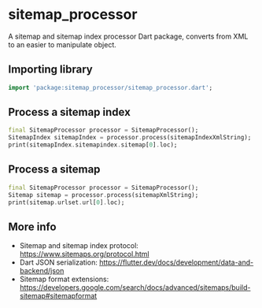 # sitemap_processor

A sitemap and sitemap index processor Dart package, converts from XML to an easier to manipulate object.

## Importing library
```dart
import 'package:sitemap_processor/sitemap_processor.dart';
```

## Process a sitemap index
```dart
final SitemapProcessor processor = SitemapProcessor();
SitemapIndex sitemapIndex = processor.process(sitemapIndexXmlString);
print(sitemapIndex.sitemapindex.sitemap[0].loc);
```

## Process a sitemap
```dart
final SitemapProcessor processor = SitemapProcessor();
Sitemap sitemap = processor.process(sitemapXmlString);
print(sitemap.urlset.url[0].loc);
```

## More info
* Sitemap and sitemap index protocol: https://www.sitemaps.org/protocol.html
* Dart JSON serialization: https://flutter.dev/docs/development/data-and-backend/json
* Sitemap format extensions: https://developers.google.com/search/docs/advanced/sitemaps/build-sitemap#sitemapformat
